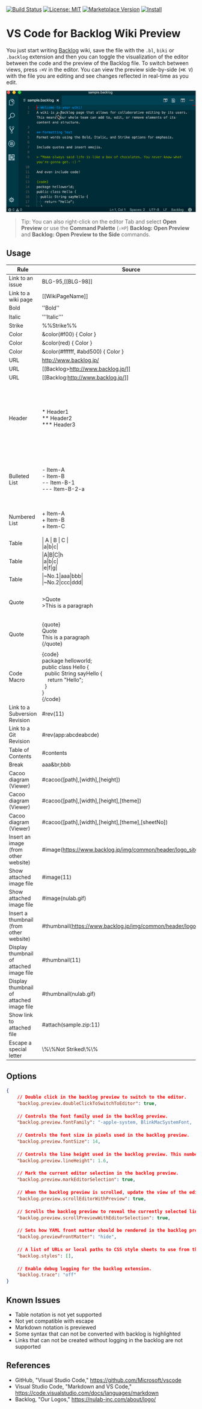 [![Build Status](https://travis-ci.org/kasecato/vscode-backlog-wiki-preview.svg?branch=master)](https://travis-ci.org/kasecato/vscode-backlog-wiki-preview) [![License: MIT](https://img.shields.io/badge/license-MIT-orange.svg)](LICENSE.md) [![Marketplace Version](https://vsmarketplacebadge.apphb.com/version/k--kato.vscode-backlog-wiki-preview.svg)](https://marketplace.visualstudio.com/items?itemName=k--kato.vscode-backlog-wiki-preview) [![Install](https://vsmarketplacebadge.apphb.com/installs-short/k--kato.vscode-backlog-wiki-preview.svg)](https://marketplace.visualstudio.com/items?itemName=k--kato.vscode-backlog-wiki-preview)

# VS Code for Backlog Wiki Preview

You just start writing [Backlog](https://backlog.com/) wiki, save the file with the `.bl`, `biki` or `.backlog` extension and then you can toggle the visualization of the editor between the code and the preview of the Backlog file. To switch between views, press `⇧⌘V` in the editor. You can view the preview side-by-side (`⌘K V`) with the file you are editing and see changes reflected in real-time as you edit.

![](https://raw.githubusercontent.com/kasecato/vscode-backlog-wiki-preview/master/images/vscode-backlog-wiki-preview.gif)

> Tip: You can also right-click on the editor Tab and select **Open Preview** or use the **Command Palette** (`⇧⌘P`) **Backlog: Open Preview** and **Backlog: Open Preview to the Side** commands.


## Usage

Rule | Source | Result | Preview | Hightlight | Snippet
-----|--------|--------|---------|------------|--------
Link to an issue| BLG-95,[[BLG-98]] | BLG-95,[[BLG-98]] | □ | □ | □ 
Link to a wiki page| [[WikiPageName]] | [[WikiPageName]] | □ | □ | □ 
Bold   | ''Bold''     | **Bold**   | ✅ | ✅ | ✅ |
Italic | '''Italic''' | *Italic*   | ✅ | ✅ | ✅ |
Strike | %%Strike%%   | ~~Strike~~ | ✅ | ✅ | ✅ |
Color | &color(#f00) { Color } | <span style="color:#f00">Color</span> | ✅ | ✅ | □ |
Color | &color(red) { Color }  | <span style="color:red">Color</span>  | ✅ | ✅ | ✅ |
Color | &color(#ffffff, #abd500) { Color } | <span style="color:#ffffff;background-color:#abd500">Color</span> | □ | □ | □ |
URL | http://www.backlog.jp/ | http://www.backlog.jp/ |  ✅ | ✅ | □ |
URL | [[Backlog>http://www.backlog.jp/]] | [Backlog](http://www.backlog.jp/) | ✅ | ✅ | □ |
URL | [[Backlog:http://www.backlog.jp/]] | [Backlog](http://www.backlog.jp/) | ✅ | ✅ | ✅ |
Header | * Header1<br/>** Header2<br/>*** Header3 | <h1>Header1</h1><h2>Header2</h2><h3>Header3</h3> | ✅ | ✅ | ✅ |
Bulleted List | - Item-A<br/>- Item-B<br/>-- Item-B-1<br/>--- Item-B-2-a | <ul><li>Item-A</li><li>Item-B<ul><li>Item-B-1</li><ul><li>Item-B-2-a</li></ul></ul></li></ul> | ✅ | ✅ | ✅ |
Numbered List | + Item-A<br/>+ Item-B<br/>+ Item-C | <ol type="1"><li>Item-A</li><li>Item-B<li>Item-C</li></ol> | ✅ | ✅ | ✅ |
Table | \| A \| B \| C \|<br/>\|a\|b\|c\| | | □ | □ | □ 
Table | \|A\|B\|C\|h<br/>\|a\|b\|c\|<br/>\|e\|f\|g\| | | □ | □ | □ 
Table | \|~No.1\|aaa\|bbb\|<br/>\|~No.2\|ccc\|ddd\| | | □ | □ | □ 
Quote | >Quote<br/>>This is a paragraph | <blockquote>Quote<br/>This is a paragraph</blockquote> | ✅ | ✅ | ✅ |
Quote | {quote}<br/>Quote<br/>This is a paragraph<br/>{/quote} | <blockquote>Quote<br/>This is a paragraph</blockquote> | ✅ | ✅ | □ |
Code Macro | {code}<br/>package helloworld;<br/>public class Hello {<br/>&nbsp;&nbsp;public String sayHello {<br/>&nbsp;&nbsp;&nbsp;&nbsp;return "Hello";<br/>&nbsp;&nbsp;}<br/>}<br/>{/code} | | ✅ | ✅ | ✅ |
Link to a Subversion Revision | #rev(11) | [r11]() | □ | ✅ | ✅ |
Link to a Git Revision | #rev(app:abcdeabcde) | [app:abcdeabcde]() | □ | ✅ | ✅ |
Table of Contents | #contents | #contents | □ | ✅ | ✅ |
Break | aaa&br;bbb | aaa&br;bbb | □ | ✅ | ✅ |
Cacoo diagram (Viewer) | #cacoo([path],[width],[height]) | [c-width-height]() | □ | ✅ | □ |
Cacoo diagram (Viewer) | #cacoo([path],[width],[height],[theme]) | [c-width-height-theme]() | □ | ✅ | □ |
Cacoo diagram (Viewer) | #cacoo([path],[width],[height],[theme],[sheetNo]) | [c-width-height-theme-sheetNo]() | □ | ✅ | □ |
Insert an image (from other website) | #image(https://www.backlog.jp/img/common/header/logo_site.png) | ![](https://www.backlog.jp/img/common/header/logo_site.png) | ✅ | ✅ | ✅ |
Show attached image file | #image(11) | [i11]() | □ | ✅ | □ |
Show attached image file | #image(nulab.gif) | [i-nulab.gif]() | □ | ✅ | □ |
Insert a thumbnail (from other website) | #thumbnail(https://www.backlog.jp/img/common/header/logo_site.png) | ![](https://www.backlog.jp/img/common/header/logo_site.png) |  ✅ | ✅ | ✅ |
Display thumbnail of attached image file | #thumbnail(11) | [t11]() | □ | ✅ | □ |
Display thumbnail of attached image file | #thumbnail(nulab.gif) | [t-nulab.gif]() | □ | ✅ | □ |
Show link to attached file | #attach(sample.zip:11) | [sample.zip]() | □ | ✅ | □ |
Escape a special letter | \\%\\%Not Striked\\%\\% | \\%\\%Not Striked\\%\\% | □ | □ | □ |


## Options

```json
{
    // Double click in the backlog preview to switch to the editor.
    "backlog.preview.doubleClickToSwitchToEditor": true,

    // Controls the font family used in the backlog preview.
    "backlog.preview.fontFamily": "-apple-system, BlinkMacSystemFont, 'Segoe WPC', 'Segoe UI', 'HelveticaNeue-Light', 'Ubuntu', 'Droid Sans', sans-serif",

    // Controls the font size in pixels used in the backlog preview.
    "backlog.preview.fontSize": 14,

    // Controls the line height used in the backlog preview. This number is relative to the font size.
    "backlog.preview.lineHeight": 1.6,

    // Mark the current editor selection in the backlog preview.
    "backlog.preview.markEditorSelection": true,

    // When the backlog preview is scrolled, update the view of the editor.
    "backlog.preview.scrollEditorWithPreview": true,

    // Scrolls the backlog preview to reveal the currently selected line from the editor.
    "backlog.preview.scrollPreviewWithEditorSelection": true,

    // Sets how YAML front matter should be rendered in the backlog preview. 'hide' removes the front matter. Otherwise, the front matter is treated as backlog content.
    "backlog.previewFrontMatter": "hide",

    // A list of URLs or local paths to CSS style sheets to use from the backlog preview. Relative paths are interpreted relative to the folder open in the explorer. If there is no open folder, they are interpreted relative to the location of the backlog file. All '\' need to be written as '\\'.
    "backlog.styles": [],

    // Enable debug logging for the backlog extension.
    "backlog.trace": "off"
}
```


## Known Issues

- Table notation is not yet supported
- Not yet compatible with escape
- Markdown notation is previewed
- Some syntax that can not be converted with backlog is highlighted
- Links that can not be created without logging in the backlog are not supported


## References

- GitHub, "Visual Studio Code," https://github.com/Microsoft/vscode
- Visual Studio Code, "Markdown and VS Code," https://code.visualstudio.com/docs/languages/markdown
- Backlog, "Our Logos," https://nulab-inc.com/about/logo/
